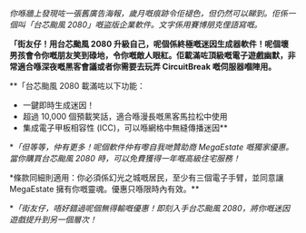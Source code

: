 _你喺牆上發現咗一張舊廣告海報，歲月嘅痕跡令佢褪色，但仍然可以睇到。佢係一個叫「台芯颱風 2080」嘅盜版企業軟件。文字係用賽博朋克俚語寫嘅。_

**「街友仔！用台芯颱風 2080 升級自己，呢個係終極嘅迷因生成器軟件！呢個壞男孩會令你嘅朋友笑到碌地，令你嘅敵人眼紅。佢載滿咗頂級嘅電子遊戲幽默，非常適合喺深夜嘅黑客會議或者你需要去玩弄 CircuitBreak 嘅伺服器嗰陣用。**

\*\*「台芯颱風 2080 載滿咗以下功能：

- 一鍵即時生成迷因！
- 超過 10,000 個預載笑話，適合喺漫長嘅黑客馬拉松中使用
- 集成電子甲板相容性 (ICC)，可以喺網格中無縫傳播迷因\*\*

\*_「但等等，仲有更多！呢個軟件仲有嚟自我哋贊助商 MegaEstate 嘅獨家優惠。當你購買台芯颱風 2080 時，可以免費獲得一年嘅高級住宅服務！_

\*條款同細則適用：你必須係幻光之城嘅居民，至少有三個電子手臂，並同意讓 MegaEstate 擁有你嘅靈魂。優惠只喺限時內有效。\*\*

\*_「街友仔，唔好錯過呢個無得輸嘅優惠！即刻入手台芯颱風 2080，將你嘅迷因遊戲提升到另一個層次！_
